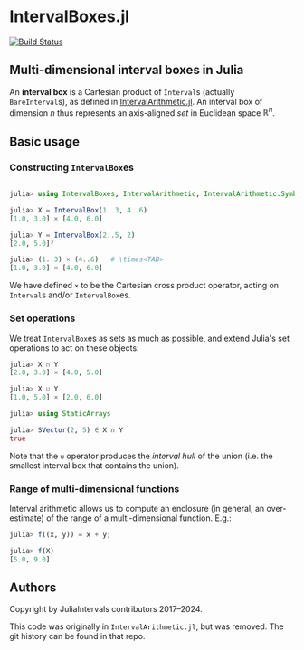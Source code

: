 # IntervalBoxes.jl

[![Build Status](https://github.com/dpsanders/IntervalBoxes.jl/actions/workflows/CI.yml/badge.svg?branch=main)](https://github.com/dpsanders/IntervalBoxes.jl/actions/workflows/CI.yml?query=branch%3Amain)


## Multi-dimensional interval boxes in Julia

An **interval box** is a Cartesian product of `Interval`s (actually `BareInterval`s), as defined in [IntervalArithmetic.jl](https://github.com/JuliaIntervals/IntervalArithmetic.jl).
An interval box of dimension $n$ thus represents an axis-aligned *set* in Euclidean space $\mathbb{R}^n$.


## Basic usage

### Constructing `IntervalBox`es
```jl

julia> using IntervalBoxes, IntervalArithmetic, IntervalArithmetic.Symbols

julia> X = IntervalBox(1..3, 4..6)
[1.0, 3.0] × [4.0, 6.0]

julia> Y = IntervalBox(2..5, 2)
[2.0, 5.0]²

julia> (1..3) × (4..6)   # \times<TAB>
[1.0, 3.0] × [4.0, 6.0]
```

We have defined `×` to be the Cartesian cross product operator, acting on `Interval`s and/or
`IntervalBox`es.


### Set operations
We treat `IntervalBox`es as sets as much as possible, and extend Julia's set operations
to act on these objects:

```jl
julia> X ∩ Y
[2.0, 3.0] × [4.0, 5.0]

julia> X ∪ Y
[1.0, 5.0] × [2.0, 6.0]

julia> using StaticArrays

julia> SVector(2, 5) ∈ X ∩ Y
true
```

Note that the `∪` operator produces the *interval hull* of the union
(i.e. the smallest interval box that contains the union).

### Range of multi-dimensional functions
Interval arithmetic allows us to compute an enclosure (in general, an over-estimate)
of the range of a multi-dimensional function. E.g.:
```jl
julia> f((x, y)) = x + y;

julia> f(X)
[5.0, 9.0]
```


## Authors
Copyright by JuliaIntervals contributors 2017–2024.

This code was originally in `IntervalArithmetic.jl`, but was removed. 
The git history can be found in that repo.

